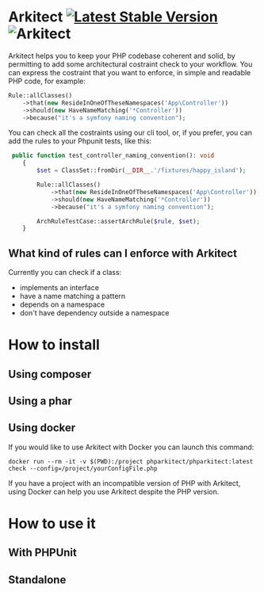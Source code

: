 # Arkitect [![Latest Stable Version](https://poser.pugx.org/phparkitect/phparkitect/v/stable)](https://packagist.org/packages/phparkitect/phparkitect)  ![Arkitect](https://github.com/phparkitect/arkitect/workflows/Arkitect/badge.svg?branch=master)

Arkitect helps you to keep your PHP codebase coherent and solid, by permitting to add some architectural costraint check to your workflow.
You can express the costraint that you want to enforce, in simple and readable PHP code, for example:

```php
Rule::allClasses()
    ->that(new ResideInOneOfTheseNamespaces('App\Controller'))
    ->should(new HaveNameMatching('*Controller'))
    ->because("it's a symfony naming convention");
```

You can check all the costraints using our cli tool, or, if you prefer, you can add the rules to your Phpunit tests, like this:

```php
 public function test_controller_naming_convention(): void
    {
        $set = ClassSet::fromDir(__DIR__.'/fixtures/happy_island');

        Rule::allClasses()
            ->that(new ResideInOneOfTheseNamespaces('App\Controller'))
            ->should(new HaveNameMatching('*Controller'))
            ->because("it's a symfony naming convention");

        ArchRuleTestCase::assertArchRule($rule, $set);
    }
```

## What kind of rules can I enforce with Arkitect

Currently you can check if a class:
 - implements an interface
 - have a name matching a pattern
 - depends on a namespace
 - don't have dependency outside a namespace 

# How to install

## Using composer
## Using a phar
## Using docker

If you would like to use Arkitect with Docker you can launch this command:

```
docker run --rm -it -v $(PWD):/project phparkitect/phparkitect:latest check --config=/project/yourConfigFile.php
```
If you have a project with an incompatible version of PHP with Arkitect, using Docker can help you use Arkitect despite the PHP version.

# How to use it
## With PHPUnit
## Standalone

